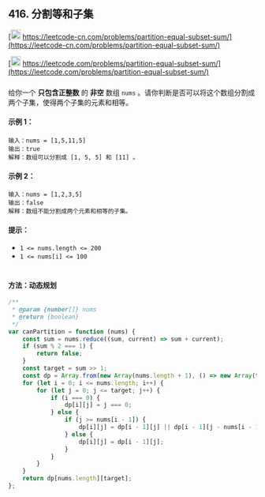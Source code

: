 ## 416. 分割等和子集

[<img src="https://static.leetcode-cn.com/cn-mono-assets/production/assets/logo-dark-cn.c42314a8.svg" height="20" /> https://leetcode-cn.com/problems/partition-equal-subset-sum/](https://leetcode-cn.com/problems/partition-equal-subset-sum/)

[<img src="https://assets.leetcode.com/static_assets/public/webpack_bundles/images/logo-dark.e99485d9b.svg" height="20"/> https://leetcode.com/problems/partition-equal-subset-sum/](https://leetcode.com/problems/partition-equal-subset-sum/)

###

给你一个 **只包含正整数** 的 **非空** 数组 `nums` 。请你判断是否可以将这个数组分割成两个子集，使得两个子集的元素和相等。

#### 示例 1：

```
输入：nums = [1,5,11,5]
输出：true
解释：数组可以分割成 [1, 5, 5] 和 [11] 。
```

#### 示例 2：

```
输入：nums = [1,2,3,5]
输出：false
解释：数组不能分割成两个元素和相等的子集。
```

#### 提示：

-   `1 <= nums.length <= 200`
-   `1 <= nums[i] <= 100`

#

#### 方法：动态规划

```js
/**
 * @param {number[]} nums
 * @return {boolean}
 */
var canPartition = function (nums) {
    const sum = nums.reduce((sum, current) => sum + current);
    if (sum % 2 === 1) {
        return false;
    }
    const target = sum >> 1;
    const dp = Array.from(new Array(nums.length + 1), () => new Array(target + 1));
    for (let i = 0; i <= nums.length; i++) {
        for (let j = 0; j <= target; j++) {
            if (i === 0) {
                dp[i][j] = j === 0;
            } else {
                if (j >= nums[i - 1]) {
                    dp[i][j] = dp[i - 1][j] || dp[i - 1][j - nums[i - 1]];
                } else {
                    dp[i][j] = dp[i - 1][j];
                }
            }
        }
    }
    return dp[nums.length][target];
};
```
